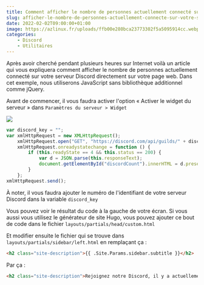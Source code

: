 ```yaml
---
title: Comment afficher le nombre de personnes actuellement connecté sur votre serveur Discord ?
slug: afficher-le-nombre-de-personnes-actuellement-connecte-sur-votre-serveur-discord
date: 2022-02-02T09:00:00+01:00
image: https://azlinux.fr/uploads/ffb00e280bca23773302f5a5095914cc.webp
categories:
    - Discord
    - Utilitaires
--- 
```


Après avoir cherché pendant plusieurs heures sur Internet voilà un article qui vous expliquera comment afficher le nombre de personnes actuellement connecté sur votre serveur Discord directement sur votre page web. Dans cet exemple, nous utiliserons JavaScript sans bibliothèque additionnel comme jQuery.

Avant de commencer, il vous faudra activer l'option « Activer le widget du serveur » dans `Paramètres du serveur > Widget`

![](https://azlinux.fr/uploads/dbc0d69b76617e630aa2e27bc5cfa5fa.webp)

```js
var discord_key = "";
var xmlHttpRequest = new XMLHttpRequest();
    xmlHttpRequest.open("GET", "https://discord.com/api/guilds/" + discord_key + "/embed.json", true);
    xmlHttpRequest.onreadystatechange = function () {
        if (this.readyState == 4 && this.status == 200) {
            var d = JSON.parse(this.responseText);
            document.getElementById("discordCount").innerHTML = d.presence_count;
        }  
    };  
xmlHttpRequest.send();  
```

À noter, il vous faudra ajouter le numéro de l'identifiant de votre serveur Discord dans la variable `discord_key`

Vous pouvez voir le résultat du code à la gauche de votre écran. Si vous aussi vous utilisez le générateur de site Hugo, vous pouvez ajouter ce bout de code dans le fichier `layouts/partials/head/custom.html`

Et modifier ensuite le fichier qui se trouve dans `layouts/partials/sidebar/left.html` en remplaçant ça :

```html
<h2 class="site-description">{{ .Site.Params.sidebar.subtitle }}</h2>
```

Par ça :

```html
<h2 class="site-description">Rejoignez notre Discord, il y a actuellement <span id="discordCount">0</span> membres en ligne.</h2>
```
